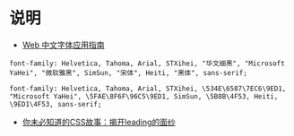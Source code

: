 说明
============

- [Web 中文字体应用指南](https://ruby-china.org/topics/14005)

```
font-family: Helvetica, Tahoma, Arial, STXihei, "华文细黑", "Microsoft YaHei", "微软雅黑", SimSun, "宋体", Heiti, "黑体", sans-serif;
```
```
font-family: Helvetica, Tahoma, Arial, STXihei, \534E\6587\7EC6\9ED1, "Microsoft YaHei", \5FAE\8F6F\96C5\9ED1, SimSun, \5B8B\4F53, Heiti, \9ED1\4F53, sans-serif;
```
- [你未必知道的CSS故事：揭开leading的面纱](http://www.ituring.com.cn/article/18076)
